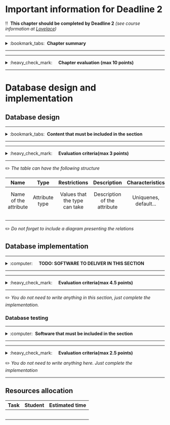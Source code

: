 # Important information for Deadline 2


:bangbang:&nbsp;&nbsp;**This chapter should be completed by Deadline 2** *(see course information at [Lovelace](http://lovelace.oulu.fi))*

---
<details>
<summary>
:bookmark_tabs:&nbsp;&nbsp;<strong>Chapter summary</strong>
</summary>

<bloquote>
In this section students must design and implement the database structure (mainly the data model).

In this section you must implement:
<ul>
<li>The database table structure.</li>
<li>The data models (ORM)</li>
<li>Data models access methods (if needed)</li>
<li>Populating the database using the models you have created</li>
<li>A simple testing showing that your ORM works as expected</li>

<ul>
</bloquote>
<strong>In this section you should aim for a high quality small implementation instead of implementing a lot of features containing bugs and lack of proper documentation.</strong>
<h3>SECTION GOALS:</h3>
<ol>
<li>Understand database basics</li>
<li>Understand how to use ORM to create database schema and populate a database</li>
<li>Setup and configure database</li>
<li>Implement database backend</li>
<li>Write tests</li>
</ol>
</details>

---

---
<details>
<summary>
:heavy_check_mark:&nbsp;&nbsp;&nbsp;&nbsp; <strong>Chapter evaluation (max 10 points)</strong>
</summary>

<bloquote>
You can get a maximum of 10 points after completing this section. More detailed evaluation is provided after each heading.
</bloquote>

</details>

---

# Database design and implementation

## Database design
---
<details>
<summary>
:bookmark_tabs:&nbsp;&nbsp;<strong>Content that must be included in the section</strong>
</summary>

<bloquote>
Describe your database. The documentation must include:
<ul>
<li>A name and a short description of each database model. Describe in one or two sentences what the model represents.</li>
<li>An enumeration of the attributes (columns) of each model. Each attribute must include:
	<ul>
		<li>Its type and restrictions (values that can take)</li>
		<li>A short description of the attribute whenever the name is not explicit enough. E.g. If you are describing the users of a "forum", it is not necessary to explain the attributes "name", "surname" or "address" </li>because their meanings are obvious.
		<li>Characteristics of this attribute (e.g. if it is unique, if it contains default values)</li>
	</ul>
</li>
<li>Connection with other models (primary keys and foreign keys)</li>
<li>Other keys</li>
</ul>
You can use the table skeleton provided below

For this section you can use a visual tool to generate a diagram. Be sure that the digram contains all the information provided in the models. Some tools you can use include: <a href="https://dbdesigner.net">https://dbdesigner.net/</a>, <a href="https://www.lucidchart.com/pages/tour/ER_diagram_tool">https://www.lucidchart.com/pages/tour/ER_diagram_tool</a>, <a href="https://dbdiffo.com/">https://dbdiffo.com/</a>

</bloquote>

</details>

---

---
<details>
<summary>
:heavy_check_mark:&nbsp;&nbsp;&nbsp;&nbsp; <strong>Evaluation criteria(max 3 points)</strong>
</summary>

<bloquote>
You can get a maximum of 3 points after completing this section.
<ul>
<li>Design of database is coherent: <strong>1.0</strong></li>
<li>Each model and its attributes are named: <strong>0.5</strong></li>
<li>Details for attributes are provided (datatype, default value, characteristics etc.): <strong>0.5</strong></li>
<li>Foreign keys follow the relationship diagram from deadline 1: <strong>1.0</strong>
	<ul></li>
		if necessary, you can update your diagram 
	</li></ul>
</li>
</ul>
</bloquote>

</details>

---

:pencil2: *The table can have the following structure*

|**Name** | **Type**|**Restrictions**|**Description**|**Characteristics** | **Links**|
|:------: |:-------:|:--------------:|:-------------:|:-----------------: |:--------:|
|Name of the attribute|Attribute type|Values that the type can take|Description of the attribute|Uniquenes, default...| keys and foreign keys|
||||||| 
||||||| 
||||||| 

:pencil2: *Do not forget to include a diagram presenting the relations*

## Database implementation
---
<details>
<summary>
:computer:&nbsp;&nbsp;&nbsp;&nbsp; <strong>TODO: SOFTWARE TO DELIVER IN THIS SECTION</strong>
</summary>

<bloquote>
<strong>The code repository must contain: </strong>
<ol>
<li>The ORM models and functions</li>
<li>A <var>.sql dump</var> of a database or the <var>.db file</var> (if you are using SQlite). You must provide a populated database in order to test your models.</li>
<li>The scripts used to generate your database (if any)</li>
<li>If you are using python, the requirements.txt file.</li> 

<li>A README.md file containing:
	<ul>
		<li>All dependencies (external libraries) and how to install them</li>
		<li>Define database and version utilized</li>
		<li>Instructions how to setup the database framework and external libraries you might have used, or a link where it is clearly explained. </li>
		<li>Instructions on how to setup and populate the database.</li>
		<li>Instruction on how to run the tests of your database.</li>
	</ul>
</li>
<li> If you are using python a `requirements.txt` with the dependencies</li>
</ol>

<strong>NOTE</strong>: Your code MUST be clearly documented.  Check Exercise 1 for examples on how to document the code.

<strong> In addition, it should be clear which is the code you have implemented yourself and which is the code that you have borrowed from other sources.</strong>

</bloquote>

</details>

---

---
<details>
<summary>
:heavy_check_mark:&nbsp;&nbsp;&nbsp;&nbsp; <strong>Evaluation criteria(max 4.5 points)</strong>
</summary>

<bloquote>
<ul>
	<li>Instructions to set up the database and run the tests are provided in the README.md file: <strong>0.5</strong>
		<ul>
			<li>this means there should be no undocumented extra steps in running the code/tests!</li>
		</ul>
	</li>
	<li>Table in the previous section covers all implemented models: <strong>0.25</strong></li>
	<li>All properties of the table in the previous section are implemented correctly in the model (using correct types...): <strong>0.75</strong></li>
	<li>The code has clear structure and naming for variables and methods: <strong>1.0</strong></li>
	<li>Each method's implemented in the model  functionality and input parameters are described in its documentation (documentation in the code, not as external document): <strong>0.5</strong></li>
	<li>Return value(s) (name, type, description for each) are documented (documentation in the code, not as external document): <strong>0.5</strong></li>
	<li>Exceptions (type, what causes it) are documented (documentation in the code, not as external document): <strong>0.5</strong></li>
	<li>Code documentation uses a consistent and clear format(documentation in the code, not as external document): <strong>0.5</strong>
		<ul>
		<li>you can use an existing documenting format (e.g. Sphinx for Python) or simply come up with your own - as long as it's consistent</li>
		</ul>
	</li>
</ul>
</bloquote>

</details>

---
:pencil2: *You do not need to write anything in this section, just complete the implementation.*

### Database testing
---
<details>
<summary>
:computer:&nbsp;&nbsp;<strong>Software that must be included in the section</strong>
</summary>

<bloquote>
<p>
In this course, showing that your code works is primarily your responsibility. Therefore we expect test cases that show that all of your methods work not just with correct parameters, but that they also handle error situations correctly. Tests should always cover the most common error scenarios that are easy to predict (e.g. trying to edit something that doesn't exist, trying to create duplicate primary keys etc.) Each test case has to clearly show what it tests, what test parameters it uses and finally to show that result was as expected.
</p>
<p>You should follow the testing methodologies shown in Exercise 1.</p>
<p>Some guidelines for the testing:</p>
<ul>
		<li>The code of the test MUST be commented indicating what are you testing in each case.</li>
		<li>For each model the test script should, at least:
			<ul>
				<li>Create a new instance of the model</li>
				<li>Retrieve an existing instance of the model (recommended trying with different filter options)</li>
				<li>Update an existing model instance (if update operation is supported by this model)</li>
				<li>Remove an existing model from the database</li>
                                <li>Test possible errors conditions (e.g. breaking foreign keys relations)</li>
			</ul>
		</li>
</ul>

<li>We recommend to include a set of scripts to setup your database and run your test.</li>
</bloquote>

</details>

---

---
<details>
<summary>
:heavy_check_mark:&nbsp;&nbsp;&nbsp;&nbsp; <strong>Evaluation criteria(max 2.5 points)</strong>
</summary>

<bloquote>
In this section you can get a maximum of 2.5 points.
<ul>
<li>The test case cover all models in the database: <strong>1.0</strong> (<i>0.5</i> if not all methods covered / <i>0</i> if just a few methods covered)
	<ul>
		<li>For each model the script should, at least:
			<ul>
				<li>Create a new instance of the model</li>
				<li>Retrieve an existing instance of the model (recommended trying with different filter options)</li>
				<li>Update an existing model instance (if update operation is supported by this model)</li>
				<li>Remove an existing model from the database</li>
			</ul>
		</li>
		<li>You should try to force errors (for instance, try to break foreign keys relations)</li>
	</ul>
</li>
<li>Test cases cover also errors scenarios: <strong>0.5</strong></li>
<li>The model implementation do not have errors : <strong>1.0</strong></li>
</ul>

</bloquote>

</details>

:pencil2: *You do not need to write anything here. Just complete the implementation*

---
## Resources allocation 
|**Task** | **Student**|**Estimated time**|
|:------: |:----------:|:----------------:|
|||| 
|||| 
|||| 
|||| 
|||| 